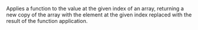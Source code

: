 Applies a function to the value at the given index of an array, returning a new copy of the array with the element at the given index replaced with the result of the function application.
